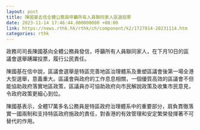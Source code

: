 ```yaml
---
layout: post
title: 陳國基去信全體公務員呼籲所有人員聯同家人區選投票
date: 2023-11-14 17:46:44.000000000 +08:00
link: https://news.rthk.hk/rthk/ch/component/k2/1727814-20231114.htm
categories: rthk
---
```


政務司司長陳國基向全體公務員發信，呼籲所有人員聯同家人，在下月10日的區議會選舉踴躍投票，履行公民責任。

陳國基在信中說，區議會選舉是特區完善地區治理體系及重塑區議會後第一場全港大型選舉，意義重大。區議會與政府的工作息息相關，一個優質高效的區議會不但能協助政府落實地區政策，區議員亦可協助政府向市民解說政策及收集市民意見，令政府政策更細心到位。

陳國基表示，全體17萬多名公務員是特區政府治理體系中的重要部分，肩負貫徹落實一國兩制和支持特區政府施政的責任，對香港的有效管理和安定繁榮發揮著不可替代的作用。
